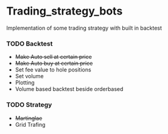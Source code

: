 # Trading_strategy_bots
Implementation of some trading strategy with built in backtest

### TODO Backtest
- <del>Make Auto sell at certain price</del>
- <del>Make Auto buy at certain price</del>
- Set fee value to hole positions
- Set volume 
- Plotting
- Volume based backtest beside orderbased

### TODO Strategy
- <del>Martinglae</del>
- Grid Trafing